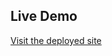 ## Live Demo
[Visit the deployed site](https://659a654ab1117069ef49195f--starlit-torrone-41fa2f.netlify.app/)
